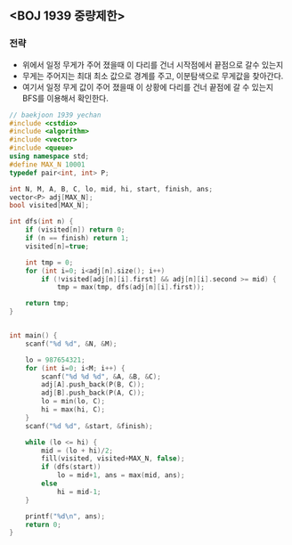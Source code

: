 ## <BOJ 1939 중량제한>

### 전략

- 위에서 일정 무게가 주어 졌을때 이 다리를 건너 시작점에서 끝점으로 갈수 있는지
- 무게는 주어지는 최대 최소 값으로 경계를 주고, 이분탐색으로 무게값을 찾아간다.
- 여기서 일정 무게 값이 주어 졌을때 이 상황에 다리를 건너 끝점에 갈 수 있는지 BFS를 이용해서 확인한다.

```c++
// baekjoon 1939 yechan
#include <cstdio>
#include <algorithm>
#include <vector>
#include <queue>
using namespace std;
#define MAX_N 10001
typedef pair<int, int> P;

int N, M, A, B, C, lo, mid, hi, start, finish, ans;
vector<P> adj[MAX_N];
bool visited[MAX_N];

int dfs(int n) {
	if (visited[n]) return 0;
	if (n == finish) return 1;
	visited[n]=true;

	int tmp = 0;
	for (int i=0; i<adj[n].size(); i++)
		if (!visited[adj[n][i].first] && adj[n][i].second >= mid) {
			tmp = max(tmp, dfs(adj[n][i].first));

	return tmp;
}


int main() {
	scanf("%d %d", &N, &M);

	lo = 987654321;
	for (int i=0; i<M; i++) {
		scanf("%d %d %d", &A, &B, &C);
		adj[A].push_back(P(B, C));
		adj[B].push_back(P(A, C));
		lo = min(lo, C);
		hi = max(hi, C);
	}
	scanf("%d %d", &start, &finish);

	while (lo <= hi) {
		mid = (lo + hi)/2;
		fill(visited, visited+MAX_N, false);
		if (dfs(start))
			lo = mid+1, ans = max(mid, ans);
		else
			hi = mid-1;
	}

	printf("%d\n", ans);
	return 0;
}
```